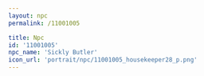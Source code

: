 ```yaml
---
layout: npc
permalink: /11001005

title: Npc
id: '11001005'
npc_name: 'Sickly Butler'
icon_url: 'portrait/npc/11001005_housekeeper28_p.png'
---
```

